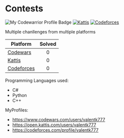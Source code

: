 # Contests

![My Codewarrior Profile Badge](https://www.codewars.com/users/valentk777/badges/small)
[![Kattis](https://img.shields.io/badge/Kattis-STATUS-COLOR.svg)](https://open.kattis.com/users/valentk777)
[![Codeforces](https://img.shields.io/badge/Codeforces-STATUS-COLOR.svg)](https://codeforces.com/profile/valentk777)

Multiple chanllenges from multiple platforms

| Platform                                                                      | Solved | 
|-------------------------------------------------------------------------------|:------:|
| [Codewars](https://github.com/valentk777/Contests/tree/master/Codewars)       |   0    |
| [Kattis](https://github.com/valentk777/Contests/tree/master/Kattis)           |   0    | 
| [Codeforces](https://github.com/valentk777/Contests/tree/master/Codeforces)   |   0    | 


Programming Languages used:
* C#
* Python
* C++

MyProfiles:
* https://www.codewars.com/users/valentk777
* https://open.kattis.com/users/valentk777
* https://codeforces.com/profile/valentk777
